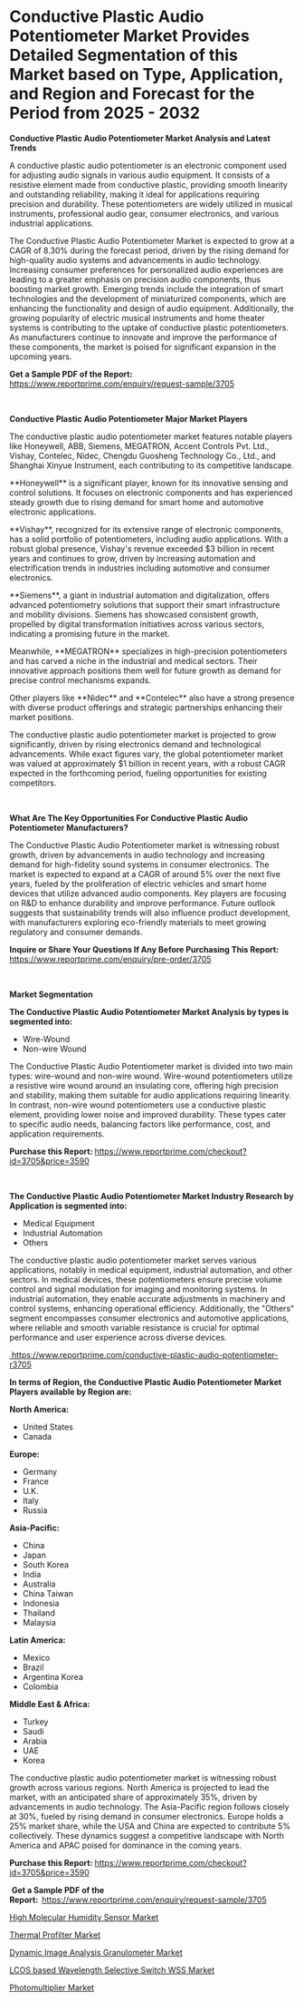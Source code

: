 <p><h1>Conductive Plastic Audio Potentiometer Market Provides Detailed Segmentation of this Market based on Type, Application, and Region and Forecast for the Period from 2025 - 2032</h1></p><p><strong>Conductive Plastic Audio Potentiometer Market Analysis and Latest Trends</strong></p>
<p><p>A conductive plastic audio potentiometer is an electronic component used for adjusting audio signals in various audio equipment. It consists of a resistive element made from conductive plastic, providing smooth linearity and outstanding reliability, making it ideal for applications requiring precision and durability. These potentiometers are widely utilized in musical instruments, professional audio gear, consumer electronics, and various industrial applications.</p><p>The Conductive Plastic Audio Potentiometer Market is expected to grow at a CAGR of 8.30% during the forecast period, driven by the rising demand for high-quality audio systems and advancements in audio technology. Increasing consumer preferences for personalized audio experiences are leading to a greater emphasis on precision audio components, thus boosting market growth. Emerging trends include the integration of smart technologies and the development of miniaturized components, which are enhancing the functionality and design of audio equipment. Additionally, the growing popularity of electric musical instruments and home theater systems is contributing to the uptake of conductive plastic potentiometers. As manufacturers continue to innovate and improve the performance of these components, the market is poised for significant expansion in the upcoming years.</p></p>
<p><strong>Get a Sample PDF of the Report:&nbsp;</strong> <a href="https://www.reportprime.com/enquiry/request-sample/3705?utm_campaign=1906&utm_medium=2&utm_source=Github&utm_content=ia&utm_term=18032025&utm_id=conductive-plastic-audio-potentiometer">https://www.reportprime.com/enquiry/request-sample/3705</a></p>
<p>&nbsp;</p>
<p><strong>Conductive Plastic Audio Potentiometer Major Market Players</strong></p>
<p><p>The conductive plastic audio potentiometer market features notable players like Honeywell, ABB, Siemens, MEGATRON, Accent Controls Pvt. Ltd., Vishay, Contelec, Nidec, Chengdu Guosheng Technology Co., Ltd., and Shanghai Xinyue Instrument, each contributing to its competitive landscape.</p><p>**Honeywell** is a significant player, known for its innovative sensing and control solutions. It focuses on electronic components and has experienced steady growth due to rising demand for smart home and automotive electronic applications. </p><p>**Vishay**, recognized for its extensive range of electronic components, has a solid portfolio of potentiometers, including audio applications. With a robust global presence, Vishay's revenue exceeded $3 billion in recent years and continues to grow, driven by increasing automation and electrification trends in industries including automotive and consumer electronics.</p><p>**Siemens**, a giant in industrial automation and digitalization, offers advanced potentiometry solutions that support their smart infrastructure and mobility divisions. Siemens has showcased consistent growth, propelled by digital transformation initiatives across various sectors, indicating a promising future in the market.</p><p>Meanwhile, **MEGATRON** specializes in high-precision potentiometers and has carved a niche in the industrial and medical sectors. Their innovative approach positions them well for future growth as demand for precise control mechanisms expands. </p><p>Other players like **Nidec** and **Contelec** also have a strong presence with diverse product offerings and strategic partnerships enhancing their market positions. </p><p>The conductive plastic audio potentiometer market is projected to grow significantly, driven by rising electronics demand and technological advancements. While exact figures vary, the global potentiometer market was valued at approximately $1 billion in recent years, with a robust CAGR expected in the forthcoming period, fueling opportunities for existing competitors.</p></p>
<p>&nbsp;</p>
<p><strong>What Are The Key Opportunities For Conductive Plastic Audio Potentiometer Manufacturers?</strong></p>
<p><p>The Conductive Plastic Audio Potentiometer market is witnessing robust growth, driven by advancements in audio technology and increasing demand for high-fidelity sound systems in consumer electronics. The market is expected to expand at a CAGR of around 5% over the next five years, fueled by the proliferation of electric vehicles and smart home devices that utilize advanced audio components. Key players are focusing on R&D to enhance durability and improve performance. Future outlook suggests that sustainability trends will also influence product development, with manufacturers exploring eco-friendly materials to meet growing regulatory and consumer demands.</p></p>
<p><strong>Inquire or Share Your Questions If Any Before Purchasing This Report:</strong> <a href="https://www.reportprime.com/enquiry/pre-order/3705?utm_campaign=1906&utm_medium=2&utm_source=Github&utm_content=ia&utm_term=18032025&utm_id=conductive-plastic-audio-potentiometer">https://www.reportprime.com/enquiry/pre-order/3705</a></p>
<p>&nbsp;</p>
<p><strong>Market Segmentation</strong></p>
<p><strong>The Conductive Plastic Audio Potentiometer Market Analysis by types is segmented into:</strong></p>
<p><ul><li>Wire-Wound</li><li>Non-wire Wound</li></ul></p>
<p><p>The Conductive Plastic Audio Potentiometer market is divided into two main types: wire-wound and non-wire wound. Wire-wound potentiometers utilize a resistive wire wound around an insulating core, offering high precision and stability, making them suitable for audio applications requiring linearity. In contrast, non-wire wound potentiometers use a conductive plastic element, providing lower noise and improved durability. These types cater to specific audio needs, balancing factors like performance, cost, and application requirements.</p></p>
<p><strong>Purchase this Report:&nbsp;</strong><a href="https://www.reportprime.com/checkout?id=3705&price=3590&utm_campaign=1906&utm_medium=2&utm_source=Github&utm_content=ia&utm_term=18032025&utm_id=conductive-plastic-audio-potentiometer">https://www.reportprime.com/checkout?id=3705&price=3590</a></p>
<p>&nbsp;</p>
<p><strong>The Conductive Plastic Audio Potentiometer Market Industry Research by Application is segmented into:</strong></p>
<p><ul><li>Medical Equipment</li><li>Industrial Automation</li><li>Others</li></ul></p>
<p><p>The conductive plastic audio potentiometer market serves various applications, notably in medical equipment, industrial automation, and other sectors. In medical devices, these potentiometers ensure precise volume control and signal modulation for imaging and monitoring systems. In industrial automation, they enable accurate adjustments in machinery and control systems, enhancing operational efficiency. Additionally, the "Others" segment encompasses consumer electronics and automotive applications, where reliable and smooth variable resistance is crucial for optimal performance and user experience across diverse devices.</p></p>
<p><a href="https://www.reportprime.com/conductive-plastic-audio-potentiometer-r3705?utm_campaign=1906&utm_medium=2&utm_source=Github&utm_content=ia&utm_term=18032025&utm_id=conductive-plastic-audio-potentiometer">&nbsp;https://www.reportprime.com/conductive-plastic-audio-potentiometer-r3705</a></p>
<p><strong>In terms of Region, the Conductive Plastic Audio Potentiometer Market Players available by Region are:</strong></p>
<p>
    <p> <strong> North America: </strong>
        <ul>
            <li>United States</li>
            <li>Canada</li>
        </ul>
        </p> 
    <p> <strong> Europe: </strong>
        <ul>
            <li>Germany</li>
            <li>France</li>
            <li>U.K.</li>
            <li>Italy</li>
            <li>Russia</li>
        </ul>
        </p> 
    <p> <strong> Asia-Pacific: </strong>
        <ul>
            <li>China</li>
            <li>Japan</li>
            <li>South Korea</li>
            <li>India</li>
            <li>Australia</li>
            <li>China Taiwan</li>
            <li>Indonesia</li>
            <li>Thailand</li>
            <li>Malaysia</li>
        </ul>
        </p> 
    <p> <strong> Latin America: </strong>
        <ul>
            <li>Mexico</li>
            <li>Brazil</li>
            <li>Argentina Korea</li>
            <li>Colombia</li>
        </ul>
        </p> 
    <p> <strong> Middle East & Africa: </strong>
        <ul>
            <li>Turkey</li>
            <li>Saudi</li>
            <li>Arabia</li>
            <li>UAE</li>
            <li>Korea</li>
        </ul>
    </p>
    </p>
<p><p>The conductive plastic audio potentiometer market is witnessing robust growth across various regions. North America is projected to lead the market, with an anticipated share of approximately 35%, driven by advancements in audio technology. The Asia-Pacific region follows closely at 30%, fueled by rising demand in consumer electronics. Europe holds a 25% market share, while the USA and China are expected to contribute 5% collectively. These dynamics suggest a competitive landscape with North America and APAC poised for dominance in the coming years.</p></p>
<p><strong>Purchase this Report: </strong><a href="https://www.reportprime.com/checkout?id=3705&price=3590&utm_campaign=1906&utm_medium=2&utm_source=Github&utm_content=ia&utm_term=18032025&utm_id=conductive-plastic-audio-potentiometer">https://www.reportprime.com/checkout?id=3705&price=3590</a></p>
<p>&nbsp;<strong>Get a Sample PDF of the Report:&nbsp;&nbsp;</strong><a href="https://www.reportprime.com/enquiry/request-sample/3705?utm_campaign=1906&utm_medium=2&utm_source=Github&utm_content=ia&utm_term=18032025&utm_id=conductive-plastic-audio-potentiometer">https://www.reportprime.com/enquiry/request-sample/3705</a></p>
<p><strong></strong></p>
<p><p><a href="https://github.com/kaddahblejc/Market-Research-Report-List-1/blob/main/high-molecular-humidity-sensor-market.md?utm_campaign=1906&utm_medium=2&utm_source=Github&utm_content=ia&utm_term=18032025&utm_id=conductive-plastic-audio-potentiometer">High Molecular Humidity Sensor Market</a></p><p><a href="https://github.com/wakerizaak8g/Market-Research-Report-List-1/blob/main/thermal-profilter-market.md?utm_campaign=1906&utm_medium=2&utm_source=Github&utm_content=ia&utm_term=18032025&utm_id=conductive-plastic-audio-potentiometer">Thermal Profilter Market</a></p><p><a href="https://github.com/chkrselia/Market-Research-Report-List-1/blob/main/dynamic-image-analysis-granulometer-market.md?utm_campaign=1906&utm_medium=2&utm_source=Github&utm_content=ia&utm_term=18032025&utm_id=conductive-plastic-audio-potentiometer">Dynamic Image Analysis Granulometer Market</a></p><p><a href="https://github.com/pidlisseas/Market-Research-Report-List-1/blob/main/lcos-based-wavelength-selective-switch-wss-market.md?utm_campaign=1906&utm_medium=2&utm_source=Github&utm_content=ia&utm_term=18032025&utm_id=conductive-plastic-audio-potentiometer">LCOS based Wavelength Selective Switch WSS Market</a></p><p><a href="https://github.com/tanckfelli84/Market-Research-Report-List-1/blob/main/photomultiplier-market.md?utm_campaign=1906&utm_medium=2&utm_source=Github&utm_content=ia&utm_term=18032025&utm_id=conductive-plastic-audio-potentiometer">Photomultiplier Market</a></p></p>